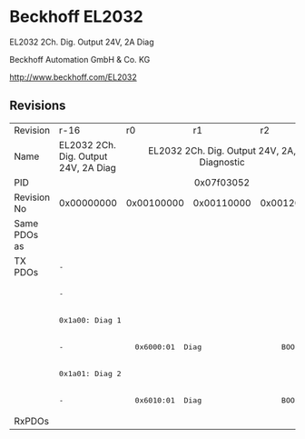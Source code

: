 # Beckhoff EL2032

EL2032 2Ch. Dig. Output 24V, 2A Diag

Beckhoff Automation GmbH & Co. KG

http://www.beckhoff.com/EL2032

## Revisions
<table>
<tr>
<td>Revision</td>
<td>r-16</td>
<td>r0</td>
<td>r1</td>
<td>r2</td>
<td>r9979</td>
</tr>
<tr>
<td>Name</td>
<td>EL2032 2Ch. Dig. Output 24V, 2A Diag</td>
<td colspan=3 align="center">EL2032 2Ch. Dig. Output 24V, 2A, Diagnostic</td>
<td>EL2032 2Ch. Dig. Output 24V, 2A Diag</td>
</tr>
<tr>
<td>PID</td>
<td colspan=5 align="center">0x07f03052</td>
</tr>
<tr>
<td>Revision No</td>
<td>0x00000000</td>
<td>0x00100000</td>
<td>0x00110000</td>
<td>0x00120000</td>
<td>0x270b0000</td>
</tr>
<tr>
<td>Same PDOs as</td>
<td colspan=5 align="center"></td>
</tr>
<tr>
<td rowspan=6 valign=top>TX PDOs</td>
<td colspan=4 align="left"><pre>-</pre></td>
<td><pre>: </pre></td>
<td></td>
</tr>
<tr>
<td colspan=4 align="left"><pre>-</pre></td>
<td><pre>: </pre></td>
</tr>
<tr>
<td colspan=4 align="left"><pre>0x1a00: Diag 1</pre></td>
<td><pre>-</pre></td>
</tr>
<tr>
<td><pre>-</pre></td>
<td colspan=3 align="left"><pre>  0x6000:01  Diag                  BOOL</pre></td>
<td><pre>-</pre></td>
</tr>
<tr>
<td colspan=4 align="left"><pre>0x1a01: Diag 2</pre></td>
<td><pre>-</pre></td>
</tr>
<tr>
<td><pre>-</pre></td>
<td colspan=3 align="left"><pre>  0x6010:01  Diag                  BOOL</pre></td>
<td><pre>-</pre></td>
</tr>
<tr>
<td>RxPDOs</td>
<td colspan=5 align="left"></td>
</tr>
</table>
